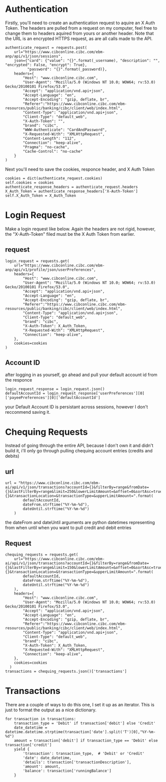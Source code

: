 # Authentication

Firstly, you'll need to create an authentication request to aquire an X Auth Token.  The headers are pulled from a request on my computer, feel free to change them to headers aquired from yours or another header.  Note that the URL is an encrypted HTTPS request, as are all calls made to the API.

    authenticate_request = requests.post(
        url="https://www.cibconline.cibc.com/ebm-anp/api/v1/json/sessions",
        json={"card": {"value": "{}".format(_username), "description": "", "encrypted": False, "encrypt": True},
              "password": "{}".format(_password)},
        headers={
            "Host": "www.cibconline.cibc.com",
            "User-Agent": "Mozilla/5.0 (Windows NT 10.0; WOW64; rv:53.0) Gecko/20100101 Firefox/53.0",
            "Accept": "application/vnd.api+json",
            "Accept-Language": "en",
            "Accept-Encoding": "gzip, deflate, br",
            "Referer":"https://www.cibconline.cibc.com/ebm-resources/public/banking/cibc/client/web/index.html",
            "Content-Type": "application/vnd.api+json",
            "Client-Type": "default_web",
            "X-Auth-Token": "",
            "brand": "cibc",
            "WWW-Authenticate": "CardAndPassword",
            "X-Requested-With": "XMLHttpRequest",
            "Content-Length": "112",
            "Connection": "keep-alive",
            "Pragma": "no-cache",
            "Cache-Control": "no-cache"
        }
    )

Next you'll need to save the cookies, responce header, and X Auth Token

    cookies = dict(authenticate_request.cookies)
    self.cookies = cookies
    authenticate_response_headers = authenticate_request.headers
    X_Auth_Token = authenticate_response_headers['X-Auth-Token']
    self.X_Auth_Token = X_Auth_Token

# Login Request

Make a login request like below.  Again the headers are not rigid, however, the "X-Auth-Token" filed must be the X Auth Token from earlier.

## request

    login_request = requests.get(
        url="https://www.cibconline.cibc.com/ebm-anp/api/v1/profile/json/userPreferences",
        headers={
            "Host": "www.cibconline.cibc.com",
            "User-Agent": "Mozilla/5.0 (Windows NT 10.0; WOW64; rv:53.0) Gecko/20100101 Firefox/53.0",
            "Accept": "application/vnd.api+json",
            "Accept-Language": "en",
            "Accept-Encoding": "gzip, deflate, br",
            "Referer":"https://www.cibconline.cibc.com/ebm-resources/public/banking/cibc/client/web/index.html",
            "Content-Type": "application/vnd.api+json",
            "Client-Type": "default_web",
            "brand": "cibc",
            "X-Auth-Token": X_Auth_Token,
            "X-Requested-With": "XMLHttpRequest",
            "Connection": "keep-alive",
        },
        cookies=cookies
    )

## Account ID

after logging in as yourself, go ahead and pull your default account id from the responce

    login_request_response = login_request.json()
    defaultAccountId = login_request_response['userPreferences'][0]['payeePreferences'][0]['defaultAccountId']

your Default Account ID is persistant across sessions, however I don't recconmend saving it.

# Chequing Requests

Instead of going through the entire API, because I don't own it and didn't build it, i'll only go through pulling chequing account entries (credits and debits)

## url

    url = "https://www.cibconline.cibc.com/ebm-ai/api/v1/json/transactions?accountId={}&filterBy=range&fromDate={}&lastFilterBy=range&limit=250&lowerLimitAmount=&offset=0&sortAsc=true&sortByField=date&toDate={}&transactionLocation=&transactionType=&upperLimitAmount=".format(
            defaultAccountId,
            dateFrom.strftime("%Y-%m-%d"),
            dateUntil.strftime("%Y-%m-%d")
        )

the dateFrom and dateUntil arguments are python datetimes representing from when until when you want to pull credit and debit entries

## Request

    chequing_requests = requests.get(
        url="https://www.cibconline.cibc.com/ebm-ai/api/v1/json/transactions?accountId={}&filterBy=range&fromDate={}&lastFilterBy=range&limit=150&lowerLimitAmount=&offset=0&sortAsc=true&sortByField=date&toDate={}&transactionLocation=&transactionType=&upperLimitAmount=".format(
            defaultAccountId,
            dateFrom.strftime("%Y-%m-%d"),
            dateUntil.strftime("%Y-%m-%d")
        ),
        headers={
            "Host": "www.cibconline.cibc.com",
            "User-Agent": "Mozilla/5.0 (Windows NT 10.0; WOW64; rv:53.0) Gecko/20100101 Firefox/53.0",
            "Accept": "application/vnd.api+json",
            "Accept-Language": "en",
            "Accept-Encoding": "gzip, deflate, br",
            "Referer":"https://www.cibconline.cibc.com/ebm-resources/public/banking/cibc/client/web/index.html",
            "Content-Type": "application/vnd.api+json",
            "Client-Type": "default_web",
            "brand": "cibc",
            "X-Auth-Token": X_Auth_Token,
            "X-Requested-With": "XMLHttpRequest",
            "Connection": "keep-alive",
        },
        cookies=cookies
      )
    transactions = chequing_requests.json()['transactions']

# Transactions

There are a couple of ways to do this one, I set it up as an iterator.  This is just to format the output as a nice dictionary.

    for transaction in transactions:
        transaction_type = 'Debit' if transaction['debit'] else 'Credit'
        date_datetime = datetime.datetime.strptime(transaction['date'].split('T')[0],"%Y-%m-%d")
        amount = transaction['debit'] if transaction_type == 'Debit' else transaction['credit']
        yield {
            'transaction': transaction_type,  # 'Debit' or 'Credit'
            'date': date_datetime,
            'details': transaction['transactionDescription'],
            'amount': amount,
            'balance': transaction['runningBalance']
        }